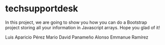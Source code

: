 techsupportdesk
===============
In this project, we are going to show you how you can do a Bootstrap project storing all your information in Javascript arrays. Hope you glad of it!

Luis Aparicio Pérez
Mario David Panameño
Alonso Emmanue Ramírez
